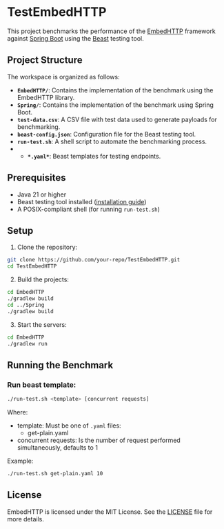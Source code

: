 # TestEmbedHTTP

This project benchmarks the performance of the [EmbedHTTP](https://github.com/uiqui/embedhttp) framework against [Spring Boot](https://spring.io/projects/spring-boot) using the [Beast](https://github.com/jjmrocha/beast) testing tool.

## Project Structure

The workspace is organized as follows:

- **`EmbedHTTP/`**: Contains the implementation of the benchmark using the EmbedHTTP library.
- **`Spring/`**: Contains the implementation of the benchmark using Spring Boot.
- **`test-data.csv`**: A CSV file with test data used to generate payloads for benchmarking.
- **`beast-config.json`**: Configuration file for the Beast testing tool.
- **`run-test.sh`**: A shell script to automate the benchmarking process.
- - **`*.yaml*`**: Beast templates for testing endpoints.

## Prerequisites

- Java 21 or higher
- Beast testing tool installed ([installation guide](https://github.com/jjmrocha/beast))
- A POSIX-compliant shell (for running `run-test.sh`)

## Setup

1. Clone the repository:
```sh
git clone https://github.com/your-repo/TestEmbedHTTP.git
cd TestEmbedHTTP
```

2. Build the projects:
```sh
cd EmbedHTTP
./gradlew build
cd ../Spring
./gradlew build
```

3. Start the servers:
```sh
cd EmbedHTTP
./gradlew run
```

## Running the Benchmark

### Run beast template:
```sh
./run-test.sh <template> [concurrent requests]
```

Where:
* template: Must be one of `.yaml` files:
  - get-plain.yaml
* concurrent requests: Is the number of request performed simultaneously, defaults to 1  

Example:
```sh
./run-test.sh get-plain.yaml 10
```

## License
EmbedHTTP is licensed under the MIT License. See the [LICENSE](LICENSE) file for more details.